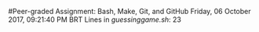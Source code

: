 #Peer-graded Assignment: Bash, Make, Git, and GitHub
Friday, 06 October 2017, 09:21:40 PM BRT
Lines in *guessinggame.sh*: 23
